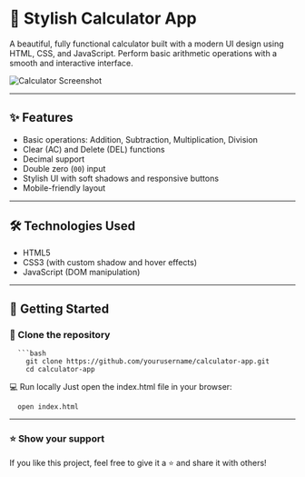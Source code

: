 # 🔢 Stylish Calculator App

A beautiful, fully functional calculator built with a modern UI design using HTML, CSS, and JavaScript. Perform basic arithmetic operations with a smooth and interactive interface.

![Calculator Screenshot](./3d100388-2ac1-4b44-8786-d1e96a67f3d8.png)

---

## ✨ Features

- Basic operations: Addition, Subtraction, Multiplication, Division
- Clear (AC) and Delete (DEL) functions
- Decimal support
- Double zero (`00`) input
- Stylish UI with soft shadows and responsive buttons
- Mobile-friendly layout

---

## 🛠️ Technologies Used

- HTML5
- CSS3 (with custom shadow and hover effects)
- JavaScript (DOM manipulation)

---

## 🚀 Getting Started

### 📁 Clone the repository
      ```bash
        git clone https://github.com/yourusername/calculator-app.git
        cd calculator-app
    
  💻 Run locally
  Just open the index.html file in your browser:
      
      open index.html

---

### ⭐ Show your support
If you like this project, feel free to give it a ⭐ and share it with others!
